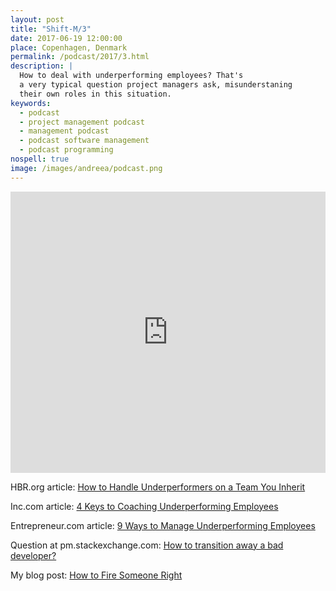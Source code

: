 ```yaml
---
layout: post
title: "Shift-M/3"
date: 2017-06-19 12:00:00
place: Copenhagen, Denmark
permalink: /podcast/2017/3.html
description: |
  How to deal with underperforming employees? That's
  a very typical question project managers ask, misunderstaning
  their own roles in this situation.
keywords:
  - podcast
  - project management podcast
  - management podcast
  - podcast software management
  - podcast programming
nospell: true
image: /images/andreea/podcast.png
---
```


<iframe width="100%" height="450" scrolling="no" frameborder="no" src="https://w.soundcloud.com/player/?url=https%3A//api.soundcloud.com/tracks/328871346&amp;auto_play=false&amp;hide_related=false&amp;show_comments=true&amp;show_user=true&amp;show_reposts=false&amp;visual=true"></iframe>

HBR.org article:
[How to Handle Underperformers on a Team You Inherit](https://hbr.org/2017/06/how-to-handle-underperformers-on-a-team-you-inherit#comment-section)

Inc.com article:
[4 Keys to Coaching Underperforming Employees](https://www.inc.com/lee-colan/4-keys-to-coaching-underperforming-employees.html)

Entrepreneur.com article:
[9 Ways to Manage Underperforming Employees](https://www.entrepreneur.com/article/236263)

Question at pm.stackexchange.com:
[How to transition away a bad developer?](https://pm.stackexchange.com/questions/323/how-to-transition-away-a-bad-developer/326#326)

My blog post:
[How to Fire Someone Right](https://www.yegor256.com/2015/09/16/how-to-fire-someone-right.html)
